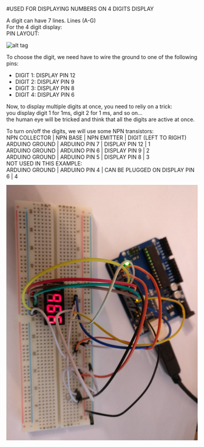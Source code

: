 #USED FOR DISPLAYING NUMBERS ON 4 DIGITS DISPLAY  
  
A digit can have 7 lines. Lines (A-G)  
For the 4 digit display:  
PIN LAYOUT:   

![alt tag](https://github.com/goguprogramatoru/arduino/blob/master/display_4_digits/pics/digit.png)
  
To choose the digit, we need have to wire the ground to one of the following pins:  
* DIGIT 1: DISPLAY PIN 12  
* DIGIT 2: DISPLAY PIN 9  
* DIGIT 3: DISPLAY PIN 8  
* DIGIT 4: DISPLAY PIN 6  
  
Now, to display multiple digits at once, you need to reliy on a trick:   
you display digit 1 for 1ms, digit 2 for 1 ms, and so on...  
the human eye will be tricked and think that all the digits are active at once.   

To turn on/off the digits, we will use some NPN transistors:   
NPN COLLECTOR  | NPN BASE      | NPN EMITTER                     | DIGIT (LEFT TO RIGHT)   
ARDUINO GROUND | ARDUINO PIN 7 | DISPLAY PIN 12                  | 1  
ARDUINO GROUND | ARDUINO PIN 6 | DISPLAY PIN 9                   | 2  
ARDUINO GROUND | ARDUINO PIN 5 | DISPLAY PIN 8                   | 3  
NOT USED IN THIS EXAMPLE:   
ARDUINO GROUND | ARDUINO PIN 4 | CAN BE PLUGGED ON DISPLAY PIN 6 | 4  

![alt tag](https://github.com/goguprogramatoru/arduino/blob/master/display_4_digits/pics/schema.jpg)
